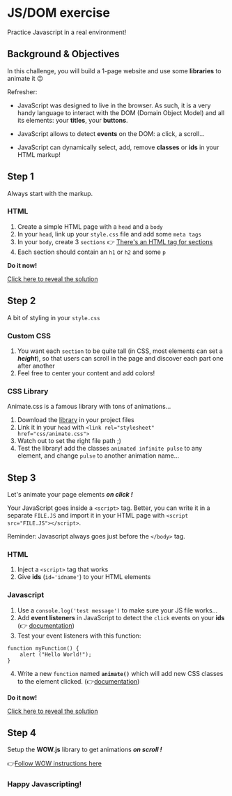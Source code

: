 # JS/DOM exercise

Practice Javascript in a real environment!
 
## Background & Objectives

In this challenge, you will build a 1-page website and use some **libraries** to animate it 😉

Refresher:

- JavaScript was designed to live in the browser. As such, it is a very handy language to interact with the DOM (Domain Object Model) and all its elements: your **titles**, your **buttons**.

- JavaScript allows to detect **events** on the DOM: a click, a scroll...

- JavaScript can dynamically select, add, remove **classes** or **ids** in your HTML markup!

## Step 1

Always start with the markup.

### HTML

1. Create a simple HTML page with a `head` and a `body`
2. In your `head`, link up your `style.css` file and add some `meta tags`
3. In your `body`, create 3 `sections` 👉 [There's an HTML tag for sections](https://www.w3schools.com/tags/tag_section.asp)
4. Each section should contain an `h1` or `h2` and some `p`

**Do it now!**

[Click here to reveal the solution](solution-1.html)

## Step 2

A bit of styling in your `style.css`

### Custom CSS

1. You want each `section` to be quite tall (in CSS, most elements can set a ***height***), so that users can scroll in the page and discover each part one after another
2. Feel free to center your content and add colors!

### CSS Library

Animate.css is a famous library with tons of animations...

1. Download the [library](https://daneden.github.io/animate.css/) in your project files
2. Link it in your `head` with `<link rel="stylesheet" href="css/animate.css">`
3. Watch out to set the right file path ;)
4. Test the library! add the classes `animated infinite pulse` to any element, and change `pulse` to another animation name...

## Step 3

Let's animate your page elements ***on click !***

Your JavaScript goes inside a `<script>` tag. Better, you can write it in a separate `FILE.JS` and import it in your HTML page with `<script src="FILE.JS"></script>`.

Reminder: Javascript always goes just before the `</body>` tag.

### HTML

1. Inject a `<script>` tag that works
2. Give **ids** (`id='idname'`) to your HTML elements

### Javascript

1. Use a `console.log('test message')` to make sure your JS file works...
2. Add **event listeners** in JavaScript to detect the `click` events on your **ids** (👉 [documentation](https://www.w3schools.com/js/js_htmldom_eventlistener.asp))
3. Test your event listeners with this function:

```
function myFunction() {
    alert ("Hello World!");
}
```
4. Write a new `function` named **`animate()`** which will add new CSS classes to the element clicked. (👉[documentation](https://www.w3schools.com/jsref/prop_element_classlist.asp))

**Do it now!**

[Click here to reveal the solution](solution-2.js)

## Step 4

Setup the **WOW.js** library to get animations ***on scroll !***

👉[Follow WOW instructions here](http://mynameismatthieu.com/WOW/docs.html)



### Happy Javascripting!